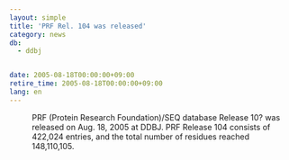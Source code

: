 ```yaml
---
layout: simple
title: 'PRF Rel. 104 was released'
category: news
db:
  - ddbj


date: 2005-08-18T00:00:00+09:00
retire_time: 2005-08-18T00:00:00+09:00
lang: en
---
```


<dd>PRF (Protein Research Foundation)/SEQ database Release 10? was released on Aug. 18, 2005 at DDBJ. PRF Release 104 consists of 422,024 entries, and the total number of residues reached 148,110,105.</dd>
